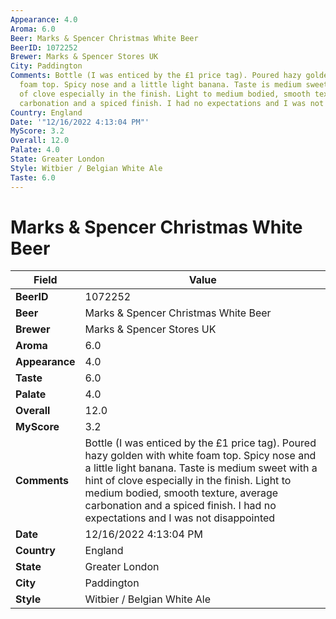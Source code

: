 ```yaml
---
Appearance: 4.0
Aroma: 6.0
Beer: Marks & Spencer Christmas White Beer
BeerID: 1072252
Brewer: Marks & Spencer Stores UK
City: Paddington
Comments: Bottle (I was enticed by the £1 price tag). Poured hazy golden with white
  foam top. Spicy nose and a little light banana. Taste is medium sweet with a hint
  of clove especially in the finish. Light to medium bodied, smooth texture, average
  carbonation and a spiced finish. I had no expectations and I was not disappointed
Country: England
Date: '"12/16/2022 4:13:04 PM"'
MyScore: 3.2
Overall: 12.0
Palate: 4.0
State: Greater London
Style: Witbier / Belgian White Ale
Taste: 6.0
---
```


# Marks & Spencer Christmas White Beer

| Field         | Value |
|---------------|-------|
| **BeerID** | 1072252 |
| **Beer** | Marks & Spencer Christmas White Beer |
| **Brewer** | Marks & Spencer Stores UK |
| **Aroma** | 6.0 |
| **Appearance** | 4.0 |
| **Taste** | 6.0 |
| **Palate** | 4.0 |
| **Overall** | 12.0 |
| **MyScore** | 3.2 |
| **Comments** | Bottle (I was enticed by the £1 price tag). Poured hazy golden with white foam top. Spicy nose and a little light banana. Taste is medium sweet with a hint of clove especially in the finish. Light to medium bodied, smooth texture, average carbonation and a spiced finish. I had no expectations and I was not disappointed |
| **Date** | 12/16/2022 4:13:04 PM |
| **Country** | England |
| **State** | Greater London |
| **City** | Paddington |
| **Style** | Witbier / Belgian White Ale |
